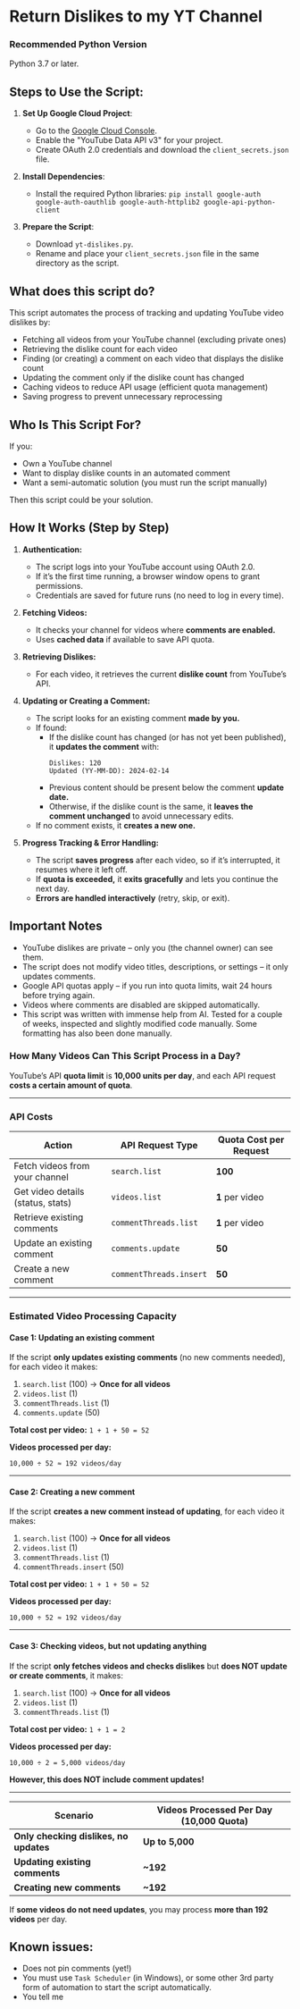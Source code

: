 # Return Dislikes to my YT Channel

### Recommended Python Version
Python 3.7 or later.

Steps to Use the Script:
-------------------
1. **Set Up Google Cloud Project**:
   - Go to the [Google Cloud Console](https://console.cloud.google.com/).
   - Enable the "YouTube Data API v3" for your project.
   - Create OAuth 2.0 credentials and download the `client_secrets.json` file.

2. **Install Dependencies**:
   - Install the required Python libraries: `pip install google-auth google-auth-oauthlib google-auth-httplib2 google-api-python-client`
   
3. **Prepare the Script**:
   - Download `yt-dislikes.py`.
   - Rename and place your `client_secrets.json` file in the same directory as the script.

What does this script do?
-------------------
This script automates the process of tracking and updating YouTube video dislikes by:
   - Fetching all videos from your YouTube channel (excluding private ones)
   - Retrieving the dislike count for each video
   - Finding (or creating) a comment on each video that displays the dislike count
   - Updating the comment only if the dislike count has changed
   - Caching videos to reduce API usage (efficient quota management)
   - Saving progress to prevent unnecessary reprocessing

Who Is This Script For?
-------------------
If you:
   - Own a YouTube channel
   - Want to display dislike counts in an automated comment
   - Want a semi-automatic solution (you must run the script manually)

Then this script could be your solution.

How It Works (Step by Step)
-------------------
1. **Authentication:**
   - The script logs into your YouTube account using OAuth 2.0.
   - If it’s the first time running, a browser window opens to grant permissions.
   - Credentials are saved for future runs (no need to log in every time).

2. **Fetching Videos:**
   - It checks your channel for videos where **comments are enabled.**
   - Uses **cached data** if available to save API quota.

3. **Retrieving Dislikes:**
   - For each video, it retrieves the current **dislike count** from YouTube’s API.

4. **Updating or Creating a Comment:**
   - The script looks for an existing comment **made by you.**
   - If found:
      - If the dislike count has changed (or has not yet been published), it **updates the comment** with:
        ```
        Dislikes: 120  
        Updated (YY-MM-DD): 2024-02-14
        ```
      - Previous content should be present below the comment **update date.**
      - Otherwise, if the dislike count is the same, it **leaves the comment unchanged** to avoid unnecessary edits.
   - If no comment exists, it **creates a new one.**

5. **Progress Tracking & Error Handling:**
   - The script **saves progress** after each video, so if it’s interrupted, it resumes where it left off.
   - If **quota is exceeded,** it **exits gracefully** and lets you continue the next day.
   - **Errors are handled interactively** (retry, skip, or exit).
  
Important Notes
-------------------
   - YouTube dislikes are private – only you (the channel owner) can see them.
   - The script does not modify video titles, descriptions, or settings – it only updates comments.
   - Google API quotas apply – if you run into quota limits, wait 24 hours before trying again.
   - Videos where comments are disabled are skipped automatically.
   - This script was written with immense help from AI. Tested for a couple of weeks, inspected and slightly modified code manually. Some formatting has also been done manually.

### How Many Videos Can This Script Process in a Day?
YouTube’s API **quota limit** is **10,000 units per day**, and each API request **costs a certain amount of quota**. 

---

### API Costs  
| **Action** | **API Request Type** | **Quota Cost per Request** |  
|------------|----------------------|---------------------------|  
| Fetch videos from your channel | `search.list` | **100** |  
| Get video details (status, stats) | `videos.list` | **1** per video |  
| Retrieve existing comments | `commentThreads.list` | **1** per video |  
| Update an existing comment | `comments.update` | **50** |  
| Create a new comment | `commentThreads.insert` | **50** |  

---

### Estimated Video Processing Capacity  

#### Case 1: Updating an existing comment  
If the script **only updates existing comments** (no new comments needed), for each video it makes:  
1. `search.list` (100) → **Once for all videos**  
2. `videos.list` (1)  
3. `commentThreads.list` (1)  
4. `comments.update` (50)  

**Total cost per video:** `1 + 1 + 50 = 52`  

**Videos processed per day:**  
```
10,000 ÷ 52 ≈ 192 videos/day
```

---

#### Case 2: Creating a new comment  
If the script **creates a new comment instead of updating**, for each video it makes:  
1. `search.list` (100) → **Once for all videos**  
2. `videos.list` (1)  
3. `commentThreads.list` (1)  
4. `commentThreads.insert` (50)  

**Total cost per video:** `1 + 1 + 50 = 52`  

**Videos processed per day:**  
```
10,000 ÷ 52 ≈ 192 videos/day
```

---

#### Case 3: Checking videos, but not updating anything  
If the script **only fetches videos and checks dislikes** but **does NOT update or create comments**, it makes:  
1. `search.list` (100) → **Once for all videos**  
2. `videos.list` (1)  
3. `commentThreads.list` (1)  

**Total cost per video:** `1 + 1 = 2`  

**Videos processed per day:**  
```
10,000 ÷ 2 = 5,000 videos/day
```
**However, this does NOT include comment updates!**  

---
  
| **Scenario** | **Videos Processed Per Day (10,000 Quota)** |  
|-------------|--------------------------------|  
| **Only checking dislikes, no updates** | **Up to 5,000** |  
| **Updating existing comments** | **~192** |  
| **Creating new comments** | **~192** |  

If **some videos do not need updates**, you may process **more than 192 videos** per day.

Known issues:
-------------------
   - Does not pin comments (yet!)
   - You must use `Task Scheduler` (in Windows), or some other 3rd party form of automation to start the script automatically.
   - You tell me
